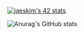 [![jaeskim's 42 stats](https://badge42.herokuapp.com/api/stats/lnoaille)](https://github.com/JaeSeoKim/badge42)

<!--
![JaeSeoKim's Top Langs](https://github-readme-stats.vercel.app/api/top-langs/?username=Korkrane&layout=compact&bg_color=7f7fd5,86a8e7,91eac9&title_color=fff&text_color=fff)
-->

![Anurag's GitHub stats](https://github-readme-stats.vercel.app/api?username=Cedrat&show_icons=true&theme=gruvbox)
